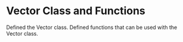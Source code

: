 # Vector Class and Functions
Defined the Vector class.
Defined functions that can be used with the Vector class.
